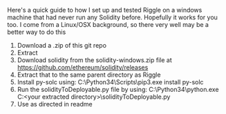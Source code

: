 Here's a quick guide to how I set up and tested Riggle on a windows machine that had never run any Solidity before. Hopefully it works for you too. I come from a Linux/OSX background, so there very well may be a better way to do this

1. Download a .zip of this git repo
2. Extract
3. Download solidity from the solidity-windows.zip file at https://github.com/ethereum/solidity/releases
4. Extract that to the same parent directory as Riggle
5. Install py-solc using:
	C:\Python34\Scripts\pip3.exe install py-solc
6. Run the solidityToDeployable.py file by using:
	C:\Python34\python.exe C:\<your extracted directory>\solidityToDeployable.py
7. Use as directed in readme
